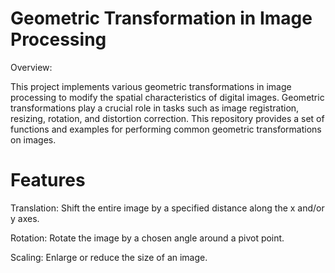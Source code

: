 # Geometric Transformation in Image Processing
Overview: 

This project implements various geometric transformations in image processing to modify the spatial characteristics of digital images. Geometric transformations play a crucial role in tasks such as image registration, resizing, rotation, and distortion correction. This repository provides a set of functions and examples for performing common geometric transformations on images.

# Features
Translation: Shift the entire image by a specified distance along the x and/or y axes.

Rotation: Rotate the image by a chosen angle around a pivot point.

Scaling: Enlarge or reduce the size of an image.
